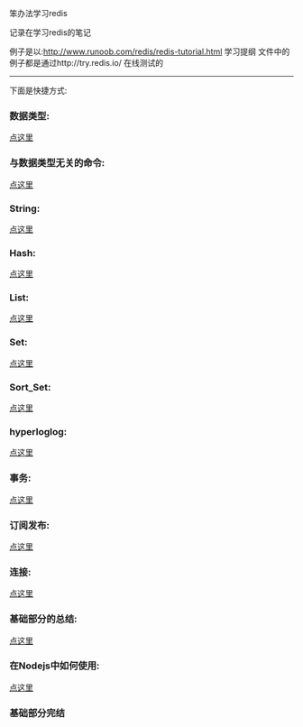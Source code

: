 笨办法学习redis

记录在学习redis的笔记

例子是以:http://www.runoob.com/redis/redis-tutorial.html 学习提纲
文件中的例子都是通过http://try.redis.io/ 在线测试的


-------------------------------------------------------------------------------------------
下面是快捷方式:
### 数据类型:
[点这里](https://github.com/daiyunchao/stupid_way_learn_redis/blob/master/1.%E6%95%B0%E6%8D%AE%E7%B1%BB%E5%9E%8B.md)


### 与数据类型无关的命令:
[点这里](https://github.com/daiyunchao/stupid_way_learn_redis/blob/master/2.Redis%E5%91%BD%E4%BB%A4_Key.md)


### String:
[点这里](https://github.com/daiyunchao/stupid_way_learn_redis/blob/master/3.Redis_String.md)


### Hash:
[点这里](https://github.com/daiyunchao/stupid_way_learn_redis/blob/master/Redis_Hash.md)


### List:
[点这里](https://github.com/daiyunchao/stupid_way_learn_redis/blob/master/Redis_List.md)



### Set:
[点这里](https://github.com/daiyunchao/stupid_way_learn_redis/blob/master/Redis_Set.md)


### Sort_Set:
[点这里](https://github.com/daiyunchao/stupid_way_learn_redis/blob/master/Redis_Sort_Set.md)


### hyperloglog:
[点这里](https://github.com/daiyunchao/stupid_way_learn_redis/blob/master/Redis_hyperloglog.md)


### 事务:
[点这里](https://github.com/daiyunchao/stupid_way_learn_redis/blob/master/Redis_%E4%BA%8B%E5%8A%A1.md)


### 订阅发布:
[点这里](https://github.com/daiyunchao/stupid_way_learn_redis/blob/master/Redis_%E8%AE%A2%E9%98%85%E5%8F%91%E5%B8%83.md)


### 连接:
[点这里](https://github.com/daiyunchao/stupid_way_learn_redis/blob/master/Redis_%E8%BF%9E%E6%8E%A5.md)



### 基础部分的总结:
[点这里](https://github.com/daiyunchao/stupid_way_learn_redis/blob/master/Redis_%E5%9F%BA%E7%A1%80%E9%83%A8%E5%88%86%E6%80%BB%E7%BB%93.md)

### 在Nodejs中如何使用:
[点这里](https://github.com/daiyunchao/stupid_way_learn_redis/blob/master/Redis_NodeJs%E5%A6%82%E4%BD%95%E4%BD%BF%E7%94%A8Redis.md)


### 基础部分完结


